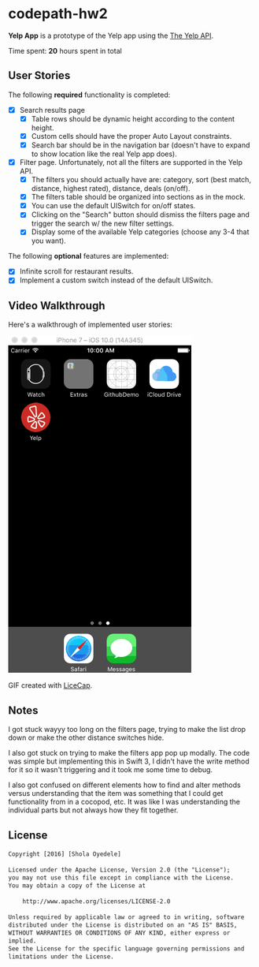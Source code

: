 # codepath-hw2

**Yelp App** is a prototype of the Yelp app using the [The Yelp API](https://www.yelp.com/developers/documentation/v2/search_api).

Time spent: **20** hours spent in total

## User Stories

The following **required** functionality is completed:

- [x] Search results page
   - [x] Table rows should be dynamic height according to the content height.
   - [x] Custom cells should have the proper Auto Layout constraints.
   - [x] Search bar should be in the navigation bar (doesn't have to expand to show location like the real Yelp app does).
- [x] Filter page. Unfortunately, not all the filters are supported in the Yelp API.
   - [x] The filters you should actually have are: category, sort (best match, distance, highest rated), distance, deals (on/off).
   - [x] The filters table should be organized into sections as in the mock.
   - [x] You can use the default UISwitch for on/off states.
   - [x] Clicking on the "Search" button should dismiss the filters page and trigger the search w/ the new filter settings.
   - [x] Display some of the available Yelp categories (choose any 3-4 that you want).
   
The following **optional** features are implemented:

- [x] Infinite scroll for restaurant results.
- [x] Implement a custom switch instead of the default UISwitch.

## Video Walkthrough 

Here's a walkthrough of implemented user stories:

![Video Walkthrough](yelp.gif)

GIF created with [LiceCap](http://www.cockos.com/licecap/).

## Notes

I got stuck wayyy too long on the filters page, trying to make the list drop down or make the other distance switches hide.

I also got stuck on trying to make the filters app pop up modally. The code was simple but implementing this in Swift 3, I didn't have the write method for it so it wasn't triggering and it took me some time to debug.

I also got confused on different elements how to find and alter methods versus understanding that the item was something that I could get functionality from in a cocopod, etc. It was like I was understanding the individual parts but not always how they fit together. 


## License

    Copyright [2016] [Shola Oyedele]

    Licensed under the Apache License, Version 2.0 (the "License");
    you may not use this file except in compliance with the License.
    You may obtain a copy of the License at

        http://www.apache.org/licenses/LICENSE-2.0

    Unless required by applicable law or agreed to in writing, software
    distributed under the License is distributed on an "AS IS" BASIS,
    WITHOUT WARRANTIES OR CONDITIONS OF ANY KIND, either express or implied.
    See the License for the specific language governing permissions and
    limitations under the License.
    
    
